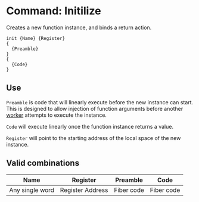 # Command: Initilize
Creates a new function instance, and binds a return action.
```
init {Name} {Register}
{
  {Preamble}
}
{
  {Code}
}
```

## Use
``Preamble`` is code that will linearly execute before the new instance can start. This is designed to allow injection of function arguments before another [worker](./../../internals/classes/worker.md) attempts to execute the instance.  

``Code`` will execute linearly once the function instance returns a value.  

``Register`` will point to the starting address of the local space of the new instance.

## Valid combinations
| Name | Register | Preamble | Code |
|:-:|:-:|:-:|:-:|
| Any single word | Register Address | Fiber code | Fiber code |
